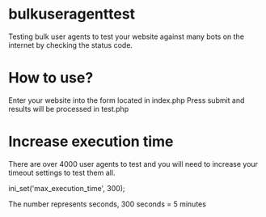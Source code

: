 # bulkuseragenttest
Testing bulk user agents to test your website against many bots on the internet by checking the status code.

# How to use?
Enter your website into the form located in index.php
Press submit and results will be processed in test.php

# Increase execution time
There are over 4000 user agents to test and you will need to increase your timeout settings to test them all.

ini_set('max_execution_time', 300);

The number represents seconds, 300 seconds = 5 minutes
